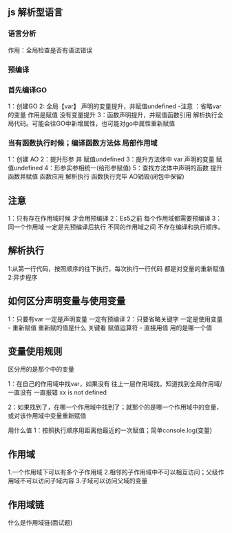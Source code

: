 ## js 解析型语言
 ### 语言分析
 作用：全局检查是否有语法错误

 ### 预编译
 ### 首先编译GO
 1：创建GO
 2: 全局【var】 声明的变量提升，并赋值undefined
    -注意 ：省略var的变量 作用是赋值 没有变量提升
 3：函数声明提升，并赋值函数引用
 解析执行全局代码。可能会往GO中新增属性，也可能对go中属性重新赋值

 ### 当有函数执行时候；编译函数方法体 局部作用域
 1：创建 AO
 2：提升形参 并 赋值undefined
 3：提升方法体中 var 声明的变量 赋值undefined
 4：形参实参相统一(给形参赋值)
 5：查找方法体中声明的函数 提升函数并赋值 函数应用
 解析执行
 函数执行完毕 AO销毁(闭包中保留)

 ## 注意 
 1：只有存在作用域时候 才会用预编译
 2：Es5之前 每个作用域都需要预编译
 3：同一个作用域 一定是先预编译后执行 不同的作用域之间 不存在编译和执行顺序。
 ## 解析执行
 1:从第一行代码，按照顺序的往下执行，每次执行一行代码 都是对变量的重新赋值
 2:异步程序

 ## 如何区分声明变量与使用变量
 1：只要有var 一定是声明变量 一定有预编译
 2：只要省略关键字 一定是使用变量
    - 重新赋值 重新赋的值是什么  关键看 赋值运算符
    - 直接用值  用的是哪一个值

## 变量使用规则
区分用的是那个中的变量

1：在自己的作用域中找var，如果没有 往上一层作用域找，知道找到全局作用域/一直没有 一直报错 xx is not defined

2：如果找到了，在哪一个作用域中找到了；就那个的是哪一个作用域中的变量，或对该作用域中变量重新赋值

用什么值
1：按照执行顺序用距离他最近的一次赋值；简单console.log(变量)

## 作用域
1.一个作用域下可以有多个子作用域
2.相邻的子作用域中不可以相互访问；父级作用域不可以访问子域内容
3.子域可以访问父域的变量

## 作用域链
什么是作用域链(面试题)
